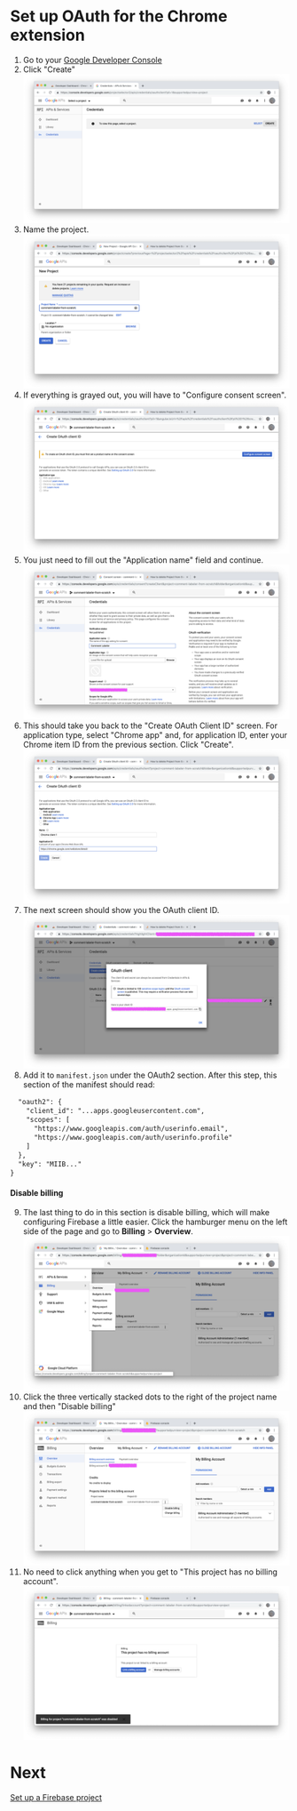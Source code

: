 # Set up OAuth for the Chrome extension
1. Go to your [Google Developer Console](https://console.developers.google.com/apis/credentials/oauthclient?project=_&pli=1)
2. Click "Create"
![](images/oauth/0.png)
2. Name the project.
![](images/oauth/1.png)
3. If everything is grayed out, you will have to "Configure consent screen".
![](images/oauth/2.png)
3. You just need to fill out the "Application name" field and continue.
![](images/oauth/3.png)
3. This should take you back to the "Create OAuth Client ID" screen. For application type, select "Chrome app" and, for application ID, enter your Chrome item ID from the previous section. Click "Create".
![](images/oauth/4.png)
5. The next screen should show you the OAuth client ID.
![](images/oauth/5.png)
5. Add it to `manifest.json` under the OAuth2 section. After this step, this section of the manifest should read:
```
  "oauth2": {
    "client_id": "...apps.googleusercontent.com",
    "scopes": [
      "https://www.googleapis.com/auth/userinfo.email",
      "https://www.googleapis.com/auth/userinfo.profile"
    ]
  },
  "key": "MIIB..."
}
```

#### Disable billing
9. The last thing to do in this section is disable billing, which will make configuring Firebase a little easier. Click the hamburger menu on the left side of the page and go to **Billing** > **Overview**.
![](images/oauth/7.png)
9. Click the three vertically stacked dots to the right of the project name and then "Disable billing"
![](images/oauth/8.png)
9. No need to click anything when you get to "This project has no billing account".
![](images/oauth/9.png)
# Next
[Set up a Firebase project](3-firebase-setup.md)
